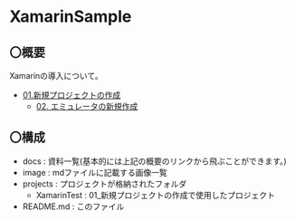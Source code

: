 # XamarinSample

## 〇概要
Xamarinの導入について。

- [01.新規プロジェクトの作成](docs/01_CreateNewProject.md)
    - [02. エミュレータの新規作成](docs/02_CreateEmulator.md)

## 〇構成

- docs : 資料一覧(基本的には上記の概要のリンクから飛ぶことができます。)
- image : mdファイルに記載する画像一覧
- projects : プロジェクトが格納されたフォルダ  
    - XamarinTest : 01_新規プロジェクトの作成で使用したプロジェクト
- README.md : このファイル
